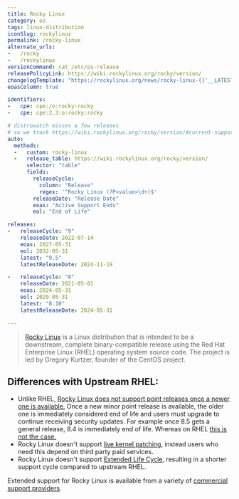 ```yaml
---
title: Rocky Linux
category: os
tags: linux-distribution
iconSlug: rockylinux
permalink: /rocky-linux
alternate_urls:
-   /rocky
-   /rockylinux
versionCommand: cat /etc/os-release
releasePolicyLink: https://wiki.rockylinux.org/rocky/version/
changelogTemplate: "https://rockylinux.org/news/rocky-linux-{{'__LATEST__'|replace:'.','-'}}-ga-release/"
eoasColumn: true

identifiers:
-   cpe: cpe:/o:rocky:rocky
-   cpe: cpe:2.3:o:rocky:rocky

# distrowatch misses a few releases
# so we track https://wiki.rockylinux.org/rocky/version/#current-supported-releases
auto:
  methods:
  -   custom: rocky-linux
  -   release_table: https://wiki.rockylinux.org/rocky/version/
      selector: "table"
      fields:
        releaseCycle:
          column: "Release"
          regex: '^Rocky Linux (?P<value>\d+)$'
        releaseDate: "Release Date"
        eoas: "Active Support Ends"
        eol: "End of Life"

releases:
-   releaseCycle: "9"
    releaseDate: 2022-07-14
    eoas: 2027-05-31
    eol: 2032-05-31
    latest: "9.5"
    latestReleaseDate: 2024-11-19

-   releaseCycle: "8"
    releaseDate: 2021-05-01
    eoas: 2024-05-31
    eol: 2029-05-31
    latest: "8.10"
    latestReleaseDate: 2024-05-31

---
```


> [Rocky Linux](https://rockylinux.org/) is a Linux distribution that is intended to be a
> downstream, complete binary-compatible release using the Red Hat Enterprise Linux (RHEL)
> operating system source code. The project is led by Gregory Kurtzer, founder of the CentOS
> project.

## Differences with Upstream RHEL:

- Unlike RHEL, [Rocky Linux does not support point releases once a newer one is available.](https://forums.rockylinux.org/t/what-is-eol-of-rl8/3316/10)
  Once a new minor point release is available, the older one is immediately considered end of life
  and users must upgrade to continue receiving security updates. For example once 8.5 gets a general
  release, 8.4 is immediately end of life. Whereas on RHEL [this is not the case.](https://access.redhat.com/articles/rhel-eus)
- Rocky Linux doesn't support [live kernel patching](https://access.redhat.com/solutions/2206511),
  instead users who need this depend on third party paid services.
- Rocky Linux doesn't support [Extended Life Cycle](https://www.redhat.com/en/resources/els-datasheet),
  resulting in a shorter support cycle compared to upstream RHEL.

Extended support for Rocky Linux is available from a variety of [commercial support providers](https://rockylinux.org/support/).
